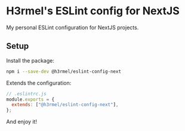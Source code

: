 # H3rmel's ESLint config for NextJS

My personal ESLint configuration for NextJS projects.

## Setup

Install the package:

```bash
npm i --save-dev @h3rmel/eslint-config-next
```

Extends the configuration:

```js
// .eslintrc.js
module.exports = {
  extends: ["@h3rmel/eslint-config-next"],
};
```

And enjoy it!
